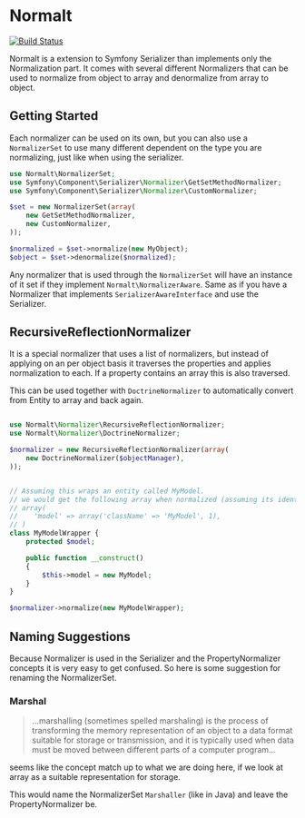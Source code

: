 Normalt
=======

[![Build Status](https://travis-ci.org/bernardphp/normalt.png?branch=master)](https://travis-ci.org/bernardphp/normalt)

Normalt is a extension to Symfony Serializer than implements only the Normalization part. It comes with several
different Normalizers that can be used to normalize from object to array and denormalize from array to object.

Getting Started
---------------

Each normalizer can be used on its own, but you can also use a `NormalizerSet` to use many different dependent on
the type you are normalizing, just like when using the serializer.

``` php
use Normalt\NormalizerSet;
use Symfony\Component\Serializer\Normalizer\GetSetMethodNormalizer;
use Symfony\Component\Serializer\Normalizer\CustomNormalizer;

$set = new NormalizerSet(array(
    new GetSetMethodNormalizer,
    new CustomNormalizer,
));

$normalized = $set->normalize(new MyObject);
$object = $set->denormalize($normalized);
```

Any normalizer that is used through the `NormalizerSet` will have an instance of it set
if they implement `Normalt\NormalizerAware`. Same as if you have a Normalizer that implements
`SerializerAwareInterface` and use the Serializer.

RecursiveReflectionNormalizer
-----------------------------

It is a special normalizer that uses a list of normalizers, but instead of applying on an per object basis it
traverses the properties and applies normalization to each. If a property contains an array this is also traversed.

This can be used together with `DoctrineNormalizer` to automatically convert from Entity to array and back again.


``` php

use Normalt\Normalizer\RecursiveReflectionNormalizer;
use Normalt\Normalizer\DoctrineNormalizer;

$normalizer = new RecursiveReflectionNormalizer(array(
    new DoctrineNormalizer($objectManager),
));


// Assuming this wraps an entity called MyModel.
// we would get the following array when normalized (assuming its identifier is 1
// array(
//    'model' => array('className' => 'MyModel', 1),
// )
class MyModelWrapper {
    protected $model;

    public function __construct()
    {
        $this->model = new MyModel;
    }
}

$normalizer->normalize(new MyModelWrapper);
```

Naming Suggestions
------------------

Because Normalizer is used in the Serializer and the PropertyNormalizer concepts it is very easy to get
confused. So here is some suggestion for renaming the NormalizerSet.

### Marshal

> ...marshalling (sometimes spelled marshaling) is the process of transforming the memory representation of an
> object to a data format suitable for storage or transmission, and it is typically used when data must be
> moved between different parts of a computer program...

seems like the concept match up to what we are doing here, if we look at array as a suitable representation
for storage.

This would name the NormalizerSet `Marshaller` (like in Java) and leave the PropertyNormalizer be.
